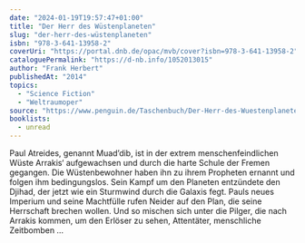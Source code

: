 ```yaml
---
date: "2024-01-19T19:57:47+01:00"
title: "Der Herr des Wüstenplaneten"
slug: "der-herr-des-wüstenplaneten"
isbn: "978-3-641-13958-2"
coverUri: "https://portal.dnb.de/opac/mvb/cover?isbn=978-3-641-13958-2"
cataloguePermalink: "https://d-nb.info/1052013015"
author: "Frank Herbert"
publishedAt: "2014"
topics:
  - "Science Fiction"
  - "Weltraumoper"
source: "https://www.penguin.de/Taschenbuch/Der-Herr-des-Wuestenplaneten/Frank-Herbert/Heyne/e162203.rhd"
booklists:
  - unread
---
```


Paul Atreides, genannt Muad’dib, ist in der extrem menschenfeindlichen Wüste 
Arrakis‘ aufgewachsen und durch die harte Schule der Fremen gegangen. Die 
Wüstenbewohner haben ihn zu ihrem Propheten ernannt und folgen ihm 
bedingungslos. Sein Kampf um den Planeten entzündete den Djihad, der jetzt wie 
ein Sturmwind durch die Galaxis fegt. Pauls neues Imperium und seine Machtfülle 
rufen Neider auf den Plan, die seine Herrschaft brechen wollen. Und so mischen 
sich unter die Pilger, die nach Arrakis kommen, um den Erlöser zu sehen, 
Attentäter, menschliche Zeitbomben … 
